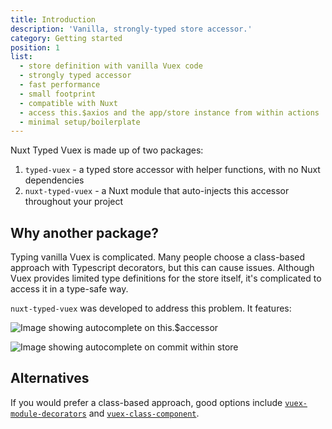 ```yaml
---
title: Introduction
description: 'Vanilla, strongly-typed store accessor.'
category: Getting started
position: 1
list:
  - store definition with vanilla Vuex code
  - strongly typed accessor
  - fast performance
  - small footprint
  - compatible with Nuxt
  - access this.$axios and the app/store instance from within actions
  - minimal setup/boilerplate
---
```


Nuxt Typed Vuex is made up of two packages:

1. `typed-vuex` - a typed store accessor with helper functions, with no Nuxt dependencies
2. `nuxt-typed-vuex` - a Nuxt module that auto-injects this accessor throughout your project

## Why another package?

Typing vanilla Vuex is complicated. Many people choose a class-based approach with Typescript decorators, but this can cause issues. Although Vuex provides limited type definitions for the store itself, it's complicated to access it in a type-safe way.

`nuxt-typed-vuex` was developed to address this problem. It features:

<list :items="list"></list>

![Image showing autocomplete on this.$accessor](./images/screenshot1.png)

![Image showing autocomplete on commit within store](./images/screenshot2.png)

## Alternatives

If you would prefer a class-based approach, good options include [`vuex-module-decorators`](https://github.com/championswimmer/vuex-module-decorators) and [`vuex-class-component`](https://github.com/michaelolof/vuex-class-component).
